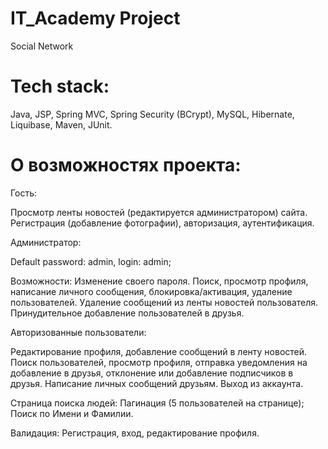 # IT_Academy Project

Social Network

# Tech stack:

Java, JSP, Spring MVC, Spring Security (BCrypt), MySQL, Hibernate, Liquibase, Maven, JUnit.

# О возможностях проекта:

Гость:

Просмотр ленты новостей (редактируется администратором) сайта.
Регистрация (добавление фотографии), авторизация, аутентификация.

Администратор:

Default password: admin, login: admin;

Возможности:
Изменение своего пароля. Поиск, просмотр профиля, написание личного сообщения, блокировка/активация, удаление пользователей. Удаление сообщений из ленты новостей пользователя. Принудительное добавление пользователей в друзья.

Авторизованные пользователи:

Редактирование профиля, добавление сообщений в ленту новостей. Поиск пользователей, просмотр профиля, отправка уведомления на добавление в друзья, отклонение или добавление подписчиков в друзья. Написание личных сообщений друзьям. Выход из аккаунта.

Страница поиска людей:
Пагинация (5 пользователей на странице);
Поиск по Имени и Фамилии.

Валидация:
Регистрация, вход, редактирование профиля.
